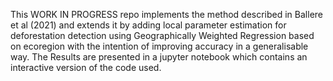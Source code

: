 This WORK IN PROGRESS repo implements the method described in Ballere et al (2021) and extends it by adding local parameter estimation for deforestation detection using Geographically Weighted Regression based on ecoregion with  the intention of improving accuracy in a generalisable way. The Results are presented in a jupyter notebook which contains an interactive version of the code used. 
